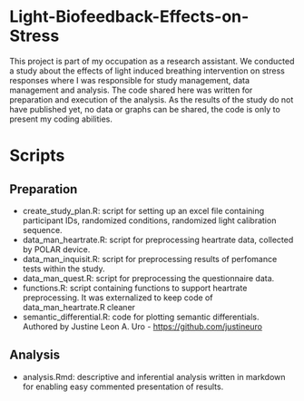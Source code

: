# Light-Biofeedback-Effects-on-Stress

This project is part of my occupation as a research assistant. We conducted a study about the effects of light induced breathing intervention on stress responses where I was responsible for study management, data management and analysis. The code shared here was written for preparation and execution of the analysis. As the results of the study do not have published yet, no data or graphs can be shared, the code is only to present my coding abilities.

# Scripts

## Preparation

- create_study_plan.R: script for setting up an excel file containing participant IDs, randomized conditions, randomized light calibration sequence.
- data_man_heartrate.R: script for preprocessing heartrate data, collected by POLAR device.
- data_man_inquisit.R: script for preprocessing results of perfomance tests within the study.
- data_man_quest.R: script for preprocessing the questionnaire data.
- functions.R: script containing functions to support heartrate preprocessing. It was externalized to keep code of data_man_heartrate.R cleaner
- semantic_differential.R: code for plotting semantic differentials. Authored by Justine Leon A. Uro - https://github.com/justineuro

## Analysis

- analysis.Rmd: descriptive and inferential analysis written in markdown for enabling easy commented presentation of results.
